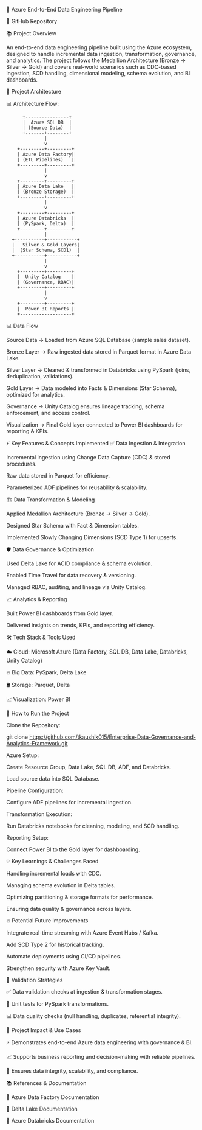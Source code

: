 🚀 Azure End-to-End Data Engineering Pipeline

🔗 GitHub Repository

📚 Project Overview

An end-to-end data engineering pipeline built using the Azure ecosystem, designed to handle incremental data ingestion, transformation, governance, and analytics.
The project follows the Medallion Architecture (Bronze → Silver → Gold) and covers real-world scenarios such as CDC-based ingestion, SCD handling, dimensional modeling, schema evolution, and BI dashboards.

💾 Project Architecture

📊 Architecture Flow:

          +----------------+
          |  Azure SQL DB  |
          | (Source Data)  |
          +-------+--------+
                  |
                  v
        +---------+---------+
        | Azure Data Factory|
        | (ETL Pipelines)   |
        +---------+---------+
                  |
                  v
        +---------+---------+
        | Azure Data Lake   |
        | (Bronze Storage)  |
        +---------+---------+
                  |
                  v
        +---------+---------+
        | Azure Databricks  |
        | (PySpark, Delta)  |
        +---------+---------+
                  |
      +-----------+-----------+
      |   Silver & Gold Layers|
      |  (Star Schema, SCD1)  |
      +-----------+-----------+
                  |
                  v
        +---------+---------+
        |  Unity Catalog    |
        | (Governance, RBAC)|
        +---------+---------+
                  |
                  v
        +---------+---------+
        |  Power BI Reports |
        +-------------------+

📊 Data Flow

Source Data → Loaded from Azure SQL Database (sample sales dataset).

Bronze Layer → Raw ingested data stored in Parquet format in Azure Data Lake.

Silver Layer → Cleaned & transformed in Databricks using PySpark (joins, deduplication, validations).

Gold Layer → Data modeled into Facts & Dimensions (Star Schema), optimized for analytics.

Governance → Unity Catalog ensures lineage tracking, schema enforcement, and access control.

Visualization → Final Gold layer connected to Power BI dashboards for reporting & KPIs.

⚡ Key Features & Concepts Implemented
✅ Data Ingestion & Integration

Incremental ingestion using Change Data Capture (CDC) & stored procedures.

Raw data stored in Parquet for efficiency.

Parameterized ADF pipelines for reusability & scalability.

🏗 Data Transformation & Modeling

Applied Medallion Architecture (Bronze → Silver → Gold).

Designed Star Schema with Fact & Dimension tables.

Implemented Slowly Changing Dimensions (SCD Type 1) for upserts.

🛡 Data Governance & Optimization

Used Delta Lake for ACID compliance & schema evolution.

Enabled Time Travel for data recovery & versioning.

Managed RBAC, auditing, and lineage via Unity Catalog.

📈 Analytics & Reporting

Built Power BI dashboards from Gold layer.

Delivered insights on trends, KPIs, and reporting efficiency.

🛠️ Tech Stack & Tools Used

☁️ Cloud: Microsoft Azure (Data Factory, SQL DB, Data Lake, Databricks, Unity Catalog)

🔥 Big Data: PySpark, Delta Lake

🛢 Storage: Parquet, Delta

📈 Visualization: Power BI

🔧 How to Run the Project

Clone the Repository:

git clone https://github.com/tkaushik015/Enterprise-Data-Governance-and-Analytics-Framework.git


Azure Setup:

Create Resource Group, Data Lake, SQL DB, ADF, and Databricks.

Load source data into SQL Database.

Pipeline Configuration:

Configure ADF pipelines for incremental ingestion.

Transformation Execution:

Run Databricks notebooks for cleaning, modeling, and SCD handling.

Reporting Setup:

Connect Power BI to the Gold layer for dashboarding.

💡 Key Learnings & Challenges Faced

Handling incremental loads with CDC.

Managing schema evolution in Delta tables.

Optimizing partitioning & storage formats for performance.

Ensuring data quality & governance across layers.

🔥 Potential Future Improvements

Integrate real-time streaming with Azure Event Hubs / Kafka.

Add SCD Type 2 for historical tracking.

Automate deployments using CI/CD pipelines.

Strengthen security with Azure Key Vault.

🧪 Validation Strategies

✅ Data validation checks at ingestion & transformation stages.

🔄 Unit tests for PySpark transformations.

📊 Data quality checks (null handling, duplicates, referential integrity).

🌟 Project Impact & Use Cases

⚡ Demonstrates end-to-end Azure data engineering with governance & BI.

📈 Supports business reporting and decision-making with reliable pipelines.

🔐 Ensures data integrity, scalability, and compliance.

📚 References & Documentation

🔗 Azure Data Factory Documentation

🔗 Delta Lake Documentation

🔗 Azure Databricks Documentation

